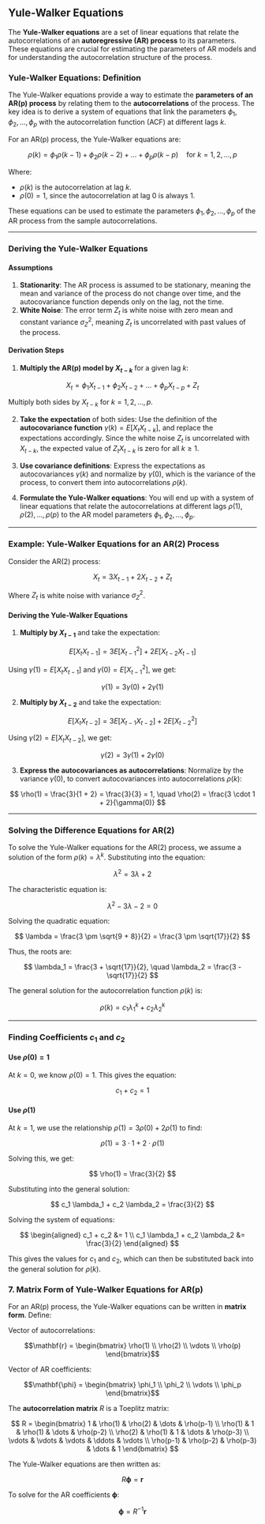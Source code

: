 ## Yule-Walker Equations

The **Yule-Walker equations** are a set of linear equations that relate the autocorrelations of an **autoregressive (AR) process** to its parameters. These equations are crucial for estimating the parameters of AR models and for understanding the autocorrelation structure of the process.

### Yule-Walker Equations: Definition

The Yule-Walker equations provide a way to estimate the **parameters of an AR(p) process** by relating them to the **autocorrelations** of the process. The key idea is to derive a system of equations that link the parameters $\phi_1, \phi_2, \dots, \phi_p$ with the autocorrelation function (ACF) at different lags $k$.

For an AR(p) process, the Yule-Walker equations are:

$$
\rho(k) = \phi_1 \rho(k-1) + \phi_2 \rho(k-2) + \dots + \phi_p \rho(k-p) \quad \text{for } k = 1, 2, \dots, p
$$

Where:

- $\rho(k)$ is the autocorrelation at lag $k$.
- $\rho(0) = 1$, since the autocorrelation at lag 0 is always 1.

These equations can be used to estimate the parameters $\phi_1, \phi_2, \dots, \phi_p$ of the AR process from the sample autocorrelations.

---

### Deriving the Yule-Walker Equations

#### Assumptions

1. **Stationarity**: The AR process is assumed to be stationary, meaning the mean and variance of the process do not change over time, and the autocovariance function depends only on the lag, not the time.
2. **White Noise**: The error term $Z_t$ is white noise with zero mean and constant variance $\sigma_Z^2$, meaning $Z_t$ is uncorrelated with past values of the process.

#### Derivation Steps

1. **Multiply the AR(p) model by $X_{t-k}$** for a given lag $k$:

$$
X_t = \phi_1 X_{t-1} + \phi_2 X_{t-2} + \dots + \phi_p X_{t-p} + Z_t
$$

Multiply both sides by $X_{t-k}$ for $k = 1, 2, \dots, p$.

2. **Take the expectation** of both sides: Use the definition of the **autocovariance function** $\gamma(k) = E[X_t X_{t-k}]$, and replace the expectations accordingly. Since the white noise $Z_t$ is uncorrelated with $X_{t-k}$, the expected value of $Z_t X_{t-k}$ is zero for all $k \geq 1$.

3. **Use covariance definitions**: Express the expectations as autocovariances $\gamma(k)$ and normalize by $\gamma(0)$, which is the variance of the process, to convert them into autocorrelations $\rho(k)$.

4. **Formulate the Yule-Walker equations**: You will end up with a system of linear equations that relate the autocorrelations at different lags $\rho(1), \rho(2), \dots, \rho(p)$ to the AR model parameters $\phi_1, \phi_2, \dots, \phi_p$.

---

### Example: Yule-Walker Equations for an AR(2) Process

Consider the AR(2) process:

$$
X_t = 3 X_{t-1} + 2 X_{t-2} + Z_t
$$

Where $Z_t$ is white noise with variance $\sigma_Z^2$.

#### Deriving the Yule-Walker Equations

1. **Multiply by $X_{t-1}$** and take the expectation:

$$
E[X_t X_{t-1}] = 3 E[X_{t-1}^2] + 2 E[X_{t-2} X_{t-1}]
$$

Using $\gamma(1) = E[X_t X_{t-1}]$ and $\gamma(0) = E[X_{t-1}^2]$, we get:

$$
\gamma(1) = 3 \gamma(0) + 2 \gamma(1)
$$

2. **Multiply by $X_{t-2}$** and take the expectation:

$$
E[X_t X_{t-2}] = 3 E[X_{t-1} X_{t-2}] + 2 E[X_{t-2}^2]
$$

Using $\gamma(2) = E[X_t X_{t-2}]$, we get:

$$
\gamma(2) = 3 \gamma(1) + 2 \gamma(0)
$$

3. **Express the autocovariances as autocorrelations**: Normalize by the variance $\gamma(0)$, to convert autocovariances into autocorrelations $\rho(k)$:

$$
\rho(1) = \frac{3}{1 + 2} = \frac{3}{3} = 1, \quad \rho(2) = \frac{3 \cdot 1 + 2}{\gamma(0)}
$$

---

### Solving the Difference Equations for AR(2)

To solve the Yule-Walker equations for the AR(2) process, we assume a solution of the form $\rho(k) = \lambda^k$. Substituting into the equation:

$$
\lambda^2 = 3 \lambda + 2
$$

The characteristic equation is:

$$
\lambda^2 - 3 \lambda - 2 = 0
$$

Solving the quadratic equation:

$$
\lambda = \frac{3 \pm \sqrt{9 + 8}}{2} = \frac{3 \pm \sqrt{17}}{2}
$$

Thus, the roots are:

$$
\lambda_1 = \frac{3 + \sqrt{17}}{2}, \quad \lambda_2 = \frac{3 - \sqrt{17}}{2}
$$

The general solution for the autocorrelation function $\rho(k)$ is:

$$
\rho(k) = c_1 \lambda_1^k + c_2 \lambda_2^k
$$

---

### Finding Coefficients $c_1$ and $c_2$

#### Use $\rho(0) = 1$

At $k = 0$, we know $\rho(0) = 1$. This gives the equation:

$$
c_1 + c_2 = 1
$$

#### Use $\rho(1)$

At $k = 1$, we use the relationship $\rho(1) = 3 \rho(0) + 2 \rho(1)$ to find:

$$
\rho(1) = 3 \cdot 1 + 2 \cdot \rho(1)
$$

Solving this, we get:

$$
\rho(1) = \frac{3}{2}
$$

Substituting into the general solution:

$$
c_1 \lambda_1 + c_2 \lambda_2 = \frac{3}{2}
$$

Solving the system of equations:

$$
\begin{aligned}
c_1 + c_2 &= 1 \\
c_1 \lambda_1 + c_2 \lambda_2 &= \frac{3}{2}
\end{aligned}
$$

This gives the values for $c_1$ and $c_2$, which can then be substituted back into the general solution for $\rho(k)$.

### **7. Matrix Form of Yule-Walker Equations for AR(p)**

For an AR(p) process, the Yule-Walker equations can be written in **matrix form**. Define:

Vector of autocorrelations:

$$\mathbf{r} = \begin{bmatrix} \rho(1) \\ \rho(2) \\ \vdots \\ \rho(p) \end{bmatrix}$$ 

Vector of AR coefficients:

$$\mathbf{\phi} = \begin{bmatrix} \phi_1 \\ \phi_2 \\ \vdots \\ \phi_p \end{bmatrix}$$

The **autocorrelation matrix** $R$ is a Toeplitz matrix:

$$
R = \begin{bmatrix}
1 & \rho(1) & \rho(2) & \dots & \rho(p-1) \\
\rho(1) & 1 & \rho(1) & \dots & \rho(p-2) \\
\rho(2) & \rho(1) & 1 & \dots & \rho(p-3) \\
\vdots & \vdots & \vdots & \ddots & \vdots \\
\rho(p-1) & \rho(p-2) & \rho(p-3) & \dots & 1
\end{bmatrix}
$$

The Yule-Walker equations are then written as:

$$
R \mathbf{\phi} = \mathbf{r}
$$

To solve for the AR coefficients $\mathbf{\phi}$:

$$
\mathbf{\phi} = R^{-1} \mathbf{r}
$$
